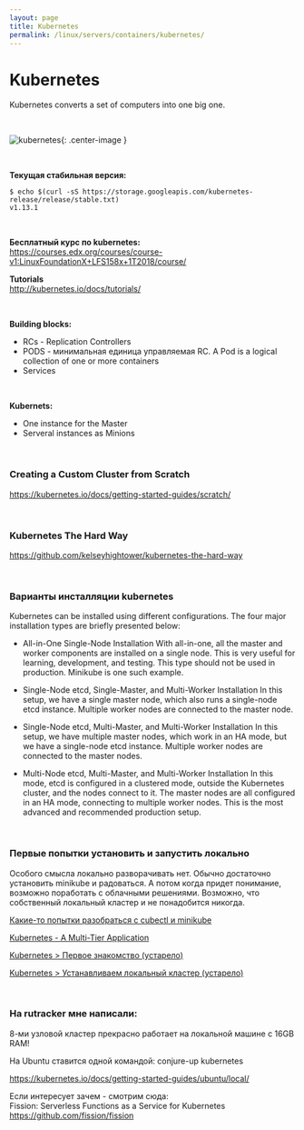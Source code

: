 ```yaml
---
layout: page
title: Kubernetes
permalink: /linux/servers/containers/kubernetes/
---
```


# Kubernetes

Kubernetes converts a set of computers into one big one.

<br/>

![kubernetes](/img/linux/servers/containers/kubernetes/1.png){: .center-image }


<br/>

**Текущая стабильная версия:**

```shell
$ echo $(curl -sS https://storage.googleapis.com/kubernetes-release/release/stable.txt)
v1.13.1
```

<br/>

**Бесплатный курс по kubernetes:**  
https://courses.edx.org/courses/course-v1:LinuxFoundationX+LFS158x+1T2018/course/

**Tutorials**  
http://kubernetes.io/docs/tutorials/


<br/>

**Building blocks:**

- RCs - Replication Controllers  
- PODS - минимальная единица управляемая RC. A Pod is a logical collection of one or more containers
- Services

<br/>

**Kubernets:**

- One instance for the Master
- Serveral instances as Minions


<br/>

### Creating a Custom Cluster from Scratch  

https://kubernetes.io/docs/getting-started-guides/scratch/


<br/>

### Kubernetes The Hard Way

https://github.com/kelseyhightower/kubernetes-the-hard-way

<br/>

### Варианты инсталляции kubernetes

Kubernetes can be installed using different configurations. The four major installation types are briefly presented below:

* All-in-One Single-Node Installation
With all-in-one, all the master and worker components are installed on a single node. This is very useful for learning, development, and testing. This type should not be used in production. Minikube is one such example.

* Single-Node etcd, Single-Master, and Multi-Worker Installation
In this setup, we have a single master node, which also runs a single-node etcd instance. Multiple worker nodes are connected to the master node.

* Single-Node etcd, Multi-Master, and Multi-Worker Installation
In this setup, we have multiple master nodes, which work in an HA mode, but we have a single-node etcd instance. Multiple worker nodes are connected to the master nodes.

* Multi-Node etcd, Multi-Master, and Multi-Worker Installation
In this mode, etcd is configured in a clustered mode, outside the Kubernetes cluster, and the nodes connect to it. The master nodes are all configured in an HA mode, connecting to multiple worker nodes. This is the most advanced and recommended production setup.


<br/>

### Первые попытки установить и запустить локально


Особого смысла локально разворачивать нет. Обычно достаточно установить minikube и радоваться. А потом когда придет понимание, возможно поработать с облачными решениями. Возможно, что собственный локальный кластер и не понадобится никогда.


[Какие-то попытки разобраться с cubectl и minikube](/linux/servers/containers/kubernetes/cubect-minikube/) 


[Kubernetes - A Multi-Tier Application](/linux/servers/containers/kubernetes/multi-tier-application/) 


[Kubernetes > Первое знакомство (устарело)](/linux/servers/containers/kubernetes/first-look/)  

[Kubernetes > Устанавливаем локальный кластер (устарело)](/linux/servers/containers/kubernetes/local-cluster/)  


<br/>

### На rutracker мне написали:

8-ми узловой кластер прекрасно работает на локальной машине с 16GB RAM!

На Ubuntu ставится одной командой:
conjure-up kubernetes

https://kubernetes.io/docs/getting-started-guides/ubuntu/local/

Если интересует зачем - смотрим сюда:  
Fission: Serverless Functions as a Service for Kubernetes  
https://github.com/fission/fission
